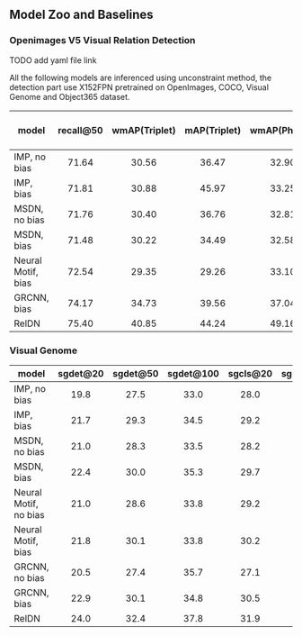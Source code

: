 ## Model Zoo and Baselines


### Openimages V5 Visual Relation Detection

TODO add yaml file link


All the following models are inferenced using unconstraint method, the detection part use X152FPN pretrained on OpenImages, COCO, Visual Genome and Object365 dataset.

model | recall@50 | wmAP(Triplet) | mAP(Triplet) | wmAP(Phrase) | mAP(Phrase) | Triplet proposal recall | Phrase proposal recall | model | config
-----------|:----:|:----:|:----:|:----:|:----:|:----:|:----:|:----:|:----:
IMP, no bias | 71.64 | 30.56 | 36.47 | 32.90 | 40.61 | 72.57 | 75.87 | [link](https://penzhanwu2.blob.core.windows.net/phillytools/data/maskrcnn/pretrained_model/sgg_model_zoo/oi_R152_imp_nobias.pth) | [link](sgg_configs/oi_vrd/R152FPN_imp_nobias_oi.yaml)
IMP, bias | 71.81 | 30.88 | 45.97 | 33.25 | 50.42 | 72.81 | 76.04 | [link](https://penzhanwu2.blob.core.windows.net/phillytools/data/maskrcnn/pretrained_model/sgg_model_zoo/oi_R152_imp_bias.pth) | [link](sgg_configs/oi_vrd/R152FPN_imp_bias_oi.yaml)
MSDN, no bias | 71.76 | 30.40 | 36.76 | 32.81 | 40.89 | 72.54 | 75.85 | [link](https://penzhanwu2.blob.core.windows.net/phillytools/data/maskrcnn/pretrained_model/sgg_model_zoo/oi_R152_msdn_nobias.pth) | [link](sgg_configs/oi_vrd/R152FPN_msdn_nobias_oi.yaml)
MSDN, bias | 71.48 | 30.22 | 34.49 | 32.58 | 38.71 | 72.45 | 75.62 | [link](https://penzhanwu2.blob.core.windows.net/phillytools/data/maskrcnn/pretrained_model/sgg_model_zoo/oi_R152_msdn_bias.pth) | [link](sgg_configs/oi_vrd/R152FPN_msdn_bias_oi.yaml)
Neural Motif, bias | 72.54 | 29.35 | 29.26 | 33.10 | 35.02 | 73.64 | 78.70 | [link](https://penzhanwu2.blob.core.windows.net/phillytools/data/maskrcnn/pretrained_model/sgg_model_zoo/oi_R152_nm.pth) | [link](sgg_configs/oi_vrd/R152FPN_motif_oi.yaml)
GRCNN, bias | 74.17 | 34.73 | 39.56 | 37.04 | 43.63 | 74.11 | 77.32 | [link](https://penzhanwu2.blob.core.windows.net/phillytools/data/maskrcnn/pretrained_model/sgg_model_zoo/oi_R152_grcnn.pth) | [link](sgg_configs/oi_vrd/R152FPN_grcnn_oi.yaml)
RelDN | 75.40 | 40.85 | 44.24 | 49.16 | 50.60 | 78.74 | 90.39 | [link](https://penzhanwu2.blob.core.windows.net/phillytools/data/maskrcnn/pretrained_model/sgg_model_zoo/oi_R152_reldn.pth) | [link](sgg_configs/oi_vrd/R152FPN_reldn_oi.yaml)


### Visual Genome

model | sgdet@20 | sgdet@50 | sgdet@100 | sgcls@20 | sgcls@50 | sgcls@100 | predcls@20 | predcls@50 | predcls@100 | model | config 
-----------|:----:|:----:|:----:|:----:|:----:|:----:|:----:|:----:|:----:|:----:|:----:
IMP, no bias | 19.8 | 27.5 | 33.0 | 28.0 | 33.4 | 35.1 | 44.9 | 54.8 | 57.8 | [link](https://penzhanwu2.blob.core.windows.net/sgg/sgg_benchmark/sgg_model_zoo/visualgenome/imp_usefpFalse_lr0.005_bsz4_featstep2/model_final.pth) | [link]()
IMP, bias | 21.7 | 29.3 | 34.5 | 29.2 | 33.9 | 35.3 | 48.8 | 57.6 | 59.9 | [link](https://penzhanwu2.blob.core.windows.net/sgg/sgg_benchmark/sgg_model_zoo/visualgenome/imp_usefpTrue_lr0.005_bsz4_featstep2/model_0120000.pth) | [link]()
MSDN, no bias | 21.0 | 28.3 | 33.5 | 28.2 | 33.4 | 35.0 | 46.0 | 55.0 | 57.7 | [link](https://penzhanwu2.blob.core.windows.net/sgg/sgg_benchmark/sgg_model_zoo/visualgenome/msdn_usefpFalse_lr0.005_bsz4_feaststep2/model_0100000.pth) | [link]()
MSDN, bias | 22.4 | 30.0 | 35.3 | 29.7 | 34.4 | 35.9 | 51.2 | 59.6 | 61.6 | [link](https://penzhanwu2.blob.core.windows.net/sgg/sgg_benchmark/sgg_model_zoo/visualgenome/msdn_usefpTrue_lr0.005_bsz4_featstep2/model_0060000.pth) | [link]()
Neural Motif, no bias | 21.0 | 28.6 | 33.8 | 29.2 | 34.1 | 35.5 | 51.0 | 60.2 | 62.3 | [link](https://penzhanwu2.blob.core.windows.net/sgg/sgg_benchmark/sgg_model_zoo/visualgenome/nm_usefpFalse_lr0.015_bsz8_objctx0_edgectx2_shareboxFalse/model_0035000.pth) | [link](sgg_configs/vg_vrd/rel_danfeiX_FPN50_nm.yaml)
Neural Motif, bias | 21.8 | 30.1 | 33.8 | 30.2 | 35.1 | 36.5 | 52.1 | 61.2 | 63.2 | [link](https://penzhanwu2.blob.core.windows.net/sgg/sgg_benchmark/sgg_model_zoo/visualgenome/nm_usefpTrue_lr0.015_bsz8_objctx0_edgectx2_shareboxFalse/model_final.pth) | [link](sgg_configs/vg_vrd/rel_danfeiX_FPN50_nm.yaml)
GRCNN, no bias | 20.5 | 27.4 | 35.7 | 27.1 | 31.5 | 32.9 | 42.5 | 50.7 | 53.3 | [link](https://penzhanwu2.blob.core.windows.net/sgg/sgg_benchmark/sgg_model_zoo/visualgenome/grcnn_usefpFalse_lr0.005_bsz4_featstep2_scorestep2/model_final.pth) | [link]() 
GRCNN, bias | 22.9 | 30.1 | 34.8 | 30.5 | 34.9 | 36.2 | 52.1 | 59.9 | 61.8 | [link](https://penzhanwu2.blob.core.windows.net/sgg/sgg_benchmark/sgg_model_zoo/visualgenome/grcnn_usefpTrue_lr0.005_bsz4_featstep2_scorestep2/model_0060000.pth) | [link]() 
RelDN | 24.0 | 32.4 | 37.8 | 31.9 | 35.7 | 36.6 | 54.0 | 60.9 | 62.5 | [link](https://penzhanwu2.blob.core.windows.net/sgg/sgg_benchmark/sgg_model_zoo/visualgenome/reldn_usefpTrue_lr0.005_bsz4/model_final.pth) | [link]()